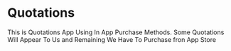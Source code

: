 # Quotations
This is Quotations App Using In App Purchase Methods.
Some Quotations Will Appear To Us and Remaining We Have To Purchase fron App Store
